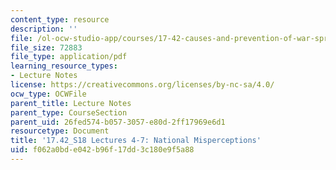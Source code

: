 ```yaml
---
content_type: resource
description: ''
file: /ol-ocw-studio-app/courses/17-42-causes-and-prevention-of-war-spring-2018/f062a0bde042b96f17dd3c180e9f5a88_MIT17_42S18_lec4-7_Mispercept.pdf
file_size: 72883
file_type: application/pdf
learning_resource_types:
- Lecture Notes
license: https://creativecommons.org/licenses/by-nc-sa/4.0/
ocw_type: OCWFile
parent_title: Lecture Notes
parent_type: CourseSection
parent_uid: 26fed574-b057-3057-e80d-2ff17969e6d1
resourcetype: Document
title: '17.42_S18 Lectures 4-7: National Misperceptions'
uid: f062a0bd-e042-b96f-17dd-3c180e9f5a88
---
```

